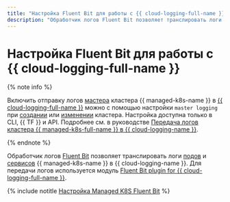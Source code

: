 ```yaml
---
title: "Настройка Fluent Bit для работы с {{ cloud-logging-full-name }}"
description: "Обработчик логов Fluent Bit позволяет транслировать логи кластера {{ managed-k8s-name }} в сервис {{ cloud-logging-name }}. Для передачи логов используется модуль Fluent Bit plugin for {{ cloud-logging-full-name }}."
---
```


# Настройка Fluent Bit для работы с {{ cloud-logging-full-name }}

{% note info %}

Включить отправку логов [мастера](../concepts/index.md#master) кластера {{ managed-k8s-name }} в [{{ cloud-logging-full-name }}](../../logging/) можно с помощью настройки `master logging` при [создании](../operations/kubernetes-cluster/kubernetes-cluster-create.md) или [изменении](../operations/kubernetes-cluster/kubernetes-cluster-update.md) кластера. Настройка доступна только в CLI, {{ TF }} и API. Подробнее см. в руководстве [Передача логов кластера {{ managed-k8s-full-name }} в {{ cloud-logging-name }}](../../logging/tutorials/k8s-fluent-bit-logging.md#master-logging).

{% endnote %}

Обработчик логов [Fluent Bit](https://fluentbit.io/) позволяет транслировать логи [подов](../concepts/index.md#pod) и [сервисов](../concepts/index.md#service) {{ managed-k8s-name }} в {{ cloud-logging-name }}. Для передачи логов используется модуль [Fluent Bit plugin for {{ cloud-logging-full-name }}](https://github.com/yandex-cloud/fluent-bit-plugin-yandex).

{% include notitle [Настройка Managed K8S Fluent Bit](../../_tutorials/k8s-fluent-bit-logging.md) %}
